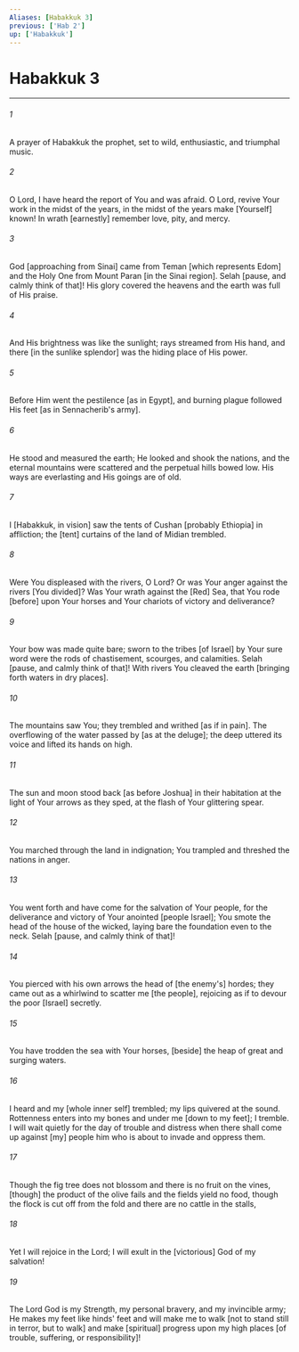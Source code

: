 ```yaml
---
Aliases: [Habakkuk 3]
previous: ['Hab 2']
up: ['Habakkuk']
---
```

# Habakkuk 3

***














###### 1 






A prayer of Habakkuk the prophet, set to wild, enthusiastic, and triumphal music. 













###### 2 






O Lord, I have heard the report of You and was afraid. O Lord, revive Your work in the midst of the years, in the midst of the years make [Yourself] known! In wrath [earnestly] remember love, pity, and mercy. 













###### 3 






God [approaching from Sinai] came from Teman [which represents Edom] and the Holy One from Mount Paran [in the Sinai region]. Selah [pause, and calmly think of that]! His glory covered the heavens and the earth was full of His praise. 













###### 4 






And His brightness was like the sunlight; rays streamed from His hand, and there [in the sunlike splendor] was the hiding place of His power. 













###### 5 






Before Him went the pestilence [as in Egypt], and burning plague followed His feet [as in Sennacherib's army]. 













###### 6 






He stood and measured the earth; He looked and shook the nations, and the eternal mountains were scattered and the perpetual hills bowed low. His ways are everlasting and His goings are of old. 













###### 7 






I [Habakkuk, in vision] saw the tents of Cushan [probably Ethiopia] in affliction; the [tent] curtains of the land of Midian trembled. 













###### 8 






Were You displeased with the rivers, O Lord? Or was Your anger against the rivers [You divided]? Was Your wrath against the [Red] Sea, that You rode [before] upon Your horses and Your chariots of victory and deliverance? 













###### 9 






Your bow was made quite bare; sworn to the tribes [of Israel] by Your sure word were the rods of chastisement, scourges, and calamities. Selah [pause, and calmly think of that]! With rivers You cleaved the earth [bringing forth waters in dry places]. 













###### 10 






The mountains saw You; they trembled and writhed [as if in pain]. The overflowing of the water passed by [as at the deluge]; the deep uttered its voice and lifted its hands on high. 













###### 11 






The sun and moon stood back [as before Joshua] in their habitation at the light of Your arrows as they sped, at the flash of Your glittering spear. 













###### 12 






You marched through the land in indignation; You trampled and threshed the nations in anger. 













###### 13 






You went forth and have come for the salvation of Your people, for the deliverance and victory of Your anointed [people Israel]; You smote the head of the house of the wicked, laying bare the foundation even to the neck. Selah [pause, and calmly think of that]! 













###### 14 






You pierced with his own arrows the head of [the enemy's] hordes; they came out as a whirlwind to scatter me [the people], rejoicing as if to devour the poor [Israel] secretly. 













###### 15 






You have trodden the sea with Your horses, [beside] the heap of great and surging waters. 













###### 16 






I heard and my [whole inner self] trembled; my lips quivered at the sound. Rottenness enters into my bones and under me [down to my feet]; I tremble. I will wait quietly for the day of trouble and distress when there shall come up against [my] people him who is about to invade and oppress them. 













###### 17 






Though the fig tree does not blossom and there is no fruit on the vines, [though] the product of the olive fails and the fields yield no food, though the flock is cut off from the fold and there are no cattle in the stalls, 













###### 18 






Yet I will rejoice in the Lord; I will exult in the [victorious] God of my salvation! 













###### 19 






The Lord God is my Strength, my personal bravery, and my invincible army; He makes my feet like hinds' feet and will make me to walk [not to stand still in terror, but to walk] and make [spiritual] progress upon my high places [of trouble, suffering, or responsibility]!

